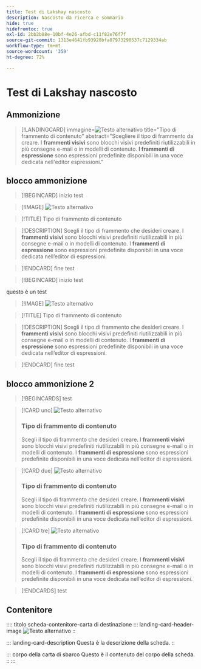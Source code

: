 ```yaml
---
title: Test di Lakshay nascosto
description: Nascosto da ricerca e sommario
hide: true
hidefromtoc: true
exl-id: 2bb2b88e-10bf-4e26-afbd-c11f82e76f7f
source-git-commit: 1313e4641fb93928bfa87973298537c7129334ab
workflow-type: tm+mt
source-wordcount: '359'
ht-degree: 72%

---
```


# Test di Lakshay nascosto

## Ammonizione

>[!LANDINGCARD]
>immagine=![Testo alternativo](https://gifdb.com/images/high/hasbulla-eating-listening-gossip-funny-reaction-wnm6riagxtvav91w.gif)
>title=&quot;Tipo di frammento di contenuto&quot;
>abstract=&quot;Scegliere il tipo di frammento da creare. I **frammenti visivi** sono blocchi visivi predefiniti riutilizzabili in più consegne e-mail o in modelli di contenuto. **I frammenti di espressione** sono espressioni predefinite disponibili in una voce dedicata nell&#39;editor espressioni.&quot;


## blocco ammonizione

<!-- card 1 -->

>[!BEGINCARD]
>inizio test

>[!IMAGE]
>![Testo alternativo](https://gifdb.com/images/high/hasbulla-eating-listening-gossip-funny-reaction-wnm6riagxtvav91w.gif)

>[!TITLE]
>Tipo di frammento di contenuto

>[!DESCRIPTION]
>Scegli il tipo di frammento che desideri creare. I **frammenti visivi** sono blocchi visivi predefiniti riutilizzabili in più consegne e-mail o in modelli di contenuto. I **frammenti di espressione** sono espressioni predefinite disponibili in una voce dedicata nell’editor di espressioni.

>[!ENDCARD]
>fine test

<!-- card 2 -->

>[!BEGINCARD]
> inizio test

questo è un test

>[!IMAGE]
>![Testo alternativo](https://gifdb.com/images/high/hasbulla-eating-listening-gossip-funny-reaction-wnm6riagxtvav91w.gif)

>[!TITLE]
>Tipo di frammento di contenuto

>[!DESCRIPTION]
>Scegli il tipo di frammento che desideri creare. I **frammenti visivi** sono blocchi visivi predefiniti riutilizzabili in più consegne e-mail o in modelli di contenuto. I **frammenti di espressione** sono espressioni predefinite disponibili in una voce dedicata nell’editor di espressioni.

>[!ENDCARD]
> fine test


## blocco ammonizione 2

>[!BEGINCARDS]
>test

>[!CARD uno]
>![Testo alternativo](https://gifdb.com/images/high/hasbulla-eating-listening-gossip-funny-reaction-wnm6riagxtvav91w.gif)
>
>### Tipo di frammento di contenuto
>
>Scegli il tipo di frammento che desideri creare. I **frammenti visivi** sono blocchi visivi predefiniti riutilizzabili in più consegne e-mail o in modelli di contenuto. I **frammenti di espressione** sono espressioni predefinite disponibili in una voce dedicata nell’editor di espressioni.

>[!CARD due]
>![Testo alternativo](https://gifdb.com/images/high/hasbulla-eating-listening-gossip-funny-reaction-wnm6riagxtvav91w.gif)
>
>### Tipo di frammento di contenuto
>
>Scegli il tipo di frammento che desideri creare. I **frammenti visivi** sono blocchi visivi predefiniti riutilizzabili in più consegne e-mail o in modelli di contenuto. I **frammenti di espressione** sono espressioni predefinite disponibili in una voce dedicata nell’editor di espressioni.


>[!CARD tre]
>![Testo alternativo](https://gifdb.com/images/high/hasbulla-eating-listening-gossip-funny-reaction-wnm6riagxtvav91w.gif)
>
>### Tipo di frammento di contenuto
>
>Scegli il tipo di frammento che desideri creare. I **frammenti visivi** sono blocchi visivi predefiniti riutilizzabili in più consegne e-mail o in modelli di contenuto. I **frammenti di espressione** sono espressioni predefinite disponibili in una voce dedicata nell’editor di espressioni.

>[!ENDCARDS]
>test


## Contenitore

:::: titolo scheda-contenitore-carta di destinazione
::: landing-card-header-image
![Testo alternativo](https://gifdb.com/images/high/hasbulla-eating-listening-gossip-funny-reaction-wnm6riagxtvav91w.gif)
::

::: landing-card-description
Questa è la descrizione della scheda.
::

::: corpo della carta di sbarco
Questo è il contenuto del corpo della scheda.
::
:::
